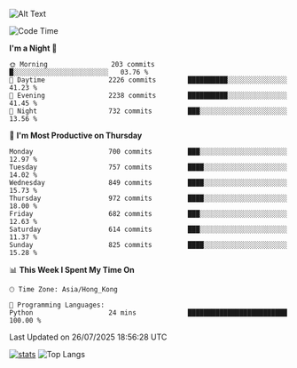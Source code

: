 ![Alt Text](https://media.tenor.com/3Gehha8RO-sAAAAC/goose-dance.gif)

<!--START_SECTION:waka-->
![Code Time](http://img.shields.io/badge/Code%20Time-461%20hrs%2015%20mins-blue)

**I'm a Night 🦉** 

```text
🌞 Morning                203 commits         █░░░░░░░░░░░░░░░░░░░░░░░░   03.76 % 
🌆 Daytime                2226 commits        ██████████░░░░░░░░░░░░░░░   41.23 % 
🌃 Evening                2238 commits        ██████████░░░░░░░░░░░░░░░   41.45 % 
🌙 Night                  732 commits         ███░░░░░░░░░░░░░░░░░░░░░░   13.56 % 
```
📅 **I'm Most Productive on Thursday** 

```text
Monday                   700 commits         ███░░░░░░░░░░░░░░░░░░░░░░   12.97 % 
Tuesday                  757 commits         ████░░░░░░░░░░░░░░░░░░░░░   14.02 % 
Wednesday                849 commits         ████░░░░░░░░░░░░░░░░░░░░░   15.73 % 
Thursday                 972 commits         ████░░░░░░░░░░░░░░░░░░░░░   18.00 % 
Friday                   682 commits         ███░░░░░░░░░░░░░░░░░░░░░░   12.63 % 
Saturday                 614 commits         ███░░░░░░░░░░░░░░░░░░░░░░   11.37 % 
Sunday                   825 commits         ████░░░░░░░░░░░░░░░░░░░░░   15.28 % 
```


📊 **This Week I Spent My Time On** 

```text
🕑︎ Time Zone: Asia/Hong_Kong

💬 Programming Languages: 
Python                   24 mins             █████████████████████████   100.00 % 
```


 Last Updated on 26/07/2025 18:56:28 UTC
<!--END_SECTION:waka-->
[![stats](https://github-readme-stats-rose-phi.vercel.app/api?username=jxncted&count_private=true)](https://github.com/jxncted/github-readme-stats)
![Top Langs](https://github-readme-stats-rose-phi.vercel.app/api/top-langs/?username=jxncted\&layout=compact&hide=c,assembly,jupyter%20notebook)
